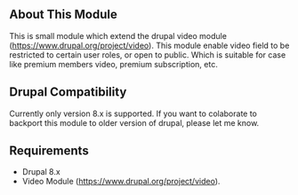 ## About This Module
This is small module which extend the drupal video module (https://www.drupal.org/project/video). 
This module enable video field to be restricted to certain user roles, or open to public. Which is suitable for case like premium members video, premium subscription, etc.

## Drupal Compatibility
Currently only version 8.x is supported.
If you want to colaborate to backport this module to older version of drupal, please let me know.

## Requirements
* Drupal 8.x
* Video Module (https://www.drupal.org/project/video). 
